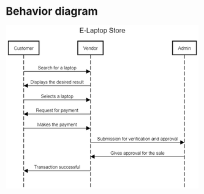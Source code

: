 # Behavior diagram

![pic_link](https://github.com/arahul12/tusk/blob/main/2_design/Behavior/Sequence.png)
